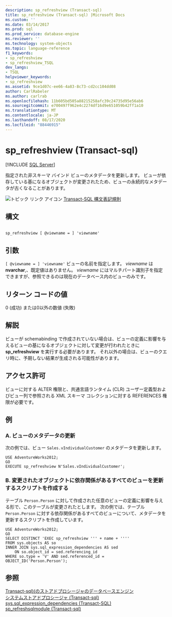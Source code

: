 ```yaml
---
description: sp_refreshview (Transact-sql)
title: sp_refreshview (Transact-sql) |Microsoft Docs
ms.custom: ''
ms.date: 03/14/2017
ms.prod: sql
ms.prod_service: database-engine
ms.reviewer: ''
ms.technology: system-objects
ms.topic: language-reference
f1_keywords:
- sp_refreshview
- sp_refreshview_TSQL
dev_langs:
- TSQL
helpviewer_keywords:
- sp_refreshview
ms.assetid: 9ce1d07c-ee66-4a83-8c73-cd2cc104dd08
author: CarlRabeler
ms.author: carlrab
ms.openlocfilehash: 11b605bd505a88215258afc39c24735d95e56ab6
ms.sourcegitcommit: e700497f962e4c2274df16d9e651059b42ff1a10
ms.translationtype: MT
ms.contentlocale: ja-JP
ms.lasthandoff: 08/17/2020
ms.locfileid: "88446915"
---
```

# <a name="sp_refreshview-transact-sql"></a>sp_refreshview (Transact-sql)
[!INCLUDE [SQL Server](../../includes/applies-to-version/sqlserver.md)]

  指定された非スキーマ バインド ビューのメタデータを更新します。 ビューが依存している基になるオブジェクトが変更されたため、ビューの永続的なメタデータが古くなることがあります。  
  
 ![トピック リンク アイコン](../../database-engine/configure-windows/media/topic-link.gif "トピック リンク アイコン") [Transact-SQL 構文表記規則](../../t-sql/language-elements/transact-sql-syntax-conventions-transact-sql.md)  
  
## <a name="syntax"></a>構文  
  
```  
  
sp_refreshview [ @viewname = ] 'viewname'   
```  
  
## <a name="arguments"></a>引数  
`[ @viewname = ] 'viewname'` ビューの名前を指定します。 *viewname* は **nvarchar**,、既定値はありません。 *viewname* にはマルチパート識別子を指定できますが、参照できるのは現在のデータベース内のビューのみです。  
  
## <a name="return-code-values"></a>リターン コードの値  
 0 (成功) または0以外の数値 (失敗)  
  
## <a name="remarks"></a>解説  
 ビューが schemabinding で作成されていない場合は、ビューの定義に影響を与えるビューの基になるオブジェクトに対して変更が行われたときに **sp_refreshview** を実行する必要があります。 それ以外の場合は、ビューのクエリ時に、予期しない結果が生成される可能性があります。  
  
## <a name="permissions"></a>アクセス許可  
 ビューに対する ALTER 権限と、共通言語ランタイム (CLR) ユーザー定義型およびビュー列で参照される XML スキーマ コレクションに対する REFERENCES 権限が必要です。  
  
## <a name="examples"></a>例  
  
### <a name="a-updating-the-metadata-of-a-view"></a>A. ビューのメタデータの更新  
 次の例では、ビュー `Sales.vIndividualCustomer` のメタデータを更新します。  
  
```  
USE AdventureWorks2012;  
GO  
EXECUTE sp_refreshview N'Sales.vIndividualCustomer';  
```  
  
### <a name="b-creating-a-script-that-updates-all-views-that-have-dependencies-on-a-changed-object"></a>B. 変更されたオブジェクトに依存関係があるすべてのビューを更新するスクリプトを作成する  
 テーブル `Person.Person` に対して作成された任意のビューの定義に影響を与える形で、このテーブルが変更されたとします。 次の例では、テーブル `Person.Person` に対する依存関係があるすべてのビューについて、メタデータを更新するスクリプトを作成しています。  
  
```  
USE AdventureWorks2012;  
GO  
SELECT DISTINCT 'EXEC sp_refreshview ''' + name + ''''   
FROM sys.objects AS so   
INNER JOIN sys.sql_expression_dependencies AS sed   
    ON so.object_id = sed.referencing_id   
WHERE so.type = 'V' AND sed.referenced_id = OBJECT_ID('Person.Person');  
```  
  
## <a name="see-also"></a>参照  
 [Transact-sql&#41;&#40;のストアドプロシージャのデータベースエンジン ](../../relational-databases/system-stored-procedures/database-engine-stored-procedures-transact-sql.md)   
 [システムストアドプロシージャ &#40;Transact-sql&#41;](../../relational-databases/system-stored-procedures/system-stored-procedures-transact-sql.md)   
 [sys.sql_expression_dependencies &#40;Transact-SQL&#41;](../../relational-databases/system-catalog-views/sys-sql-expression-dependencies-transact-sql.md)   
 [sp_refreshsqlmodule &#40;Transact-sql&#41;](../../relational-databases/system-stored-procedures/sp-refreshsqlmodule-transact-sql.md)  
  
  
